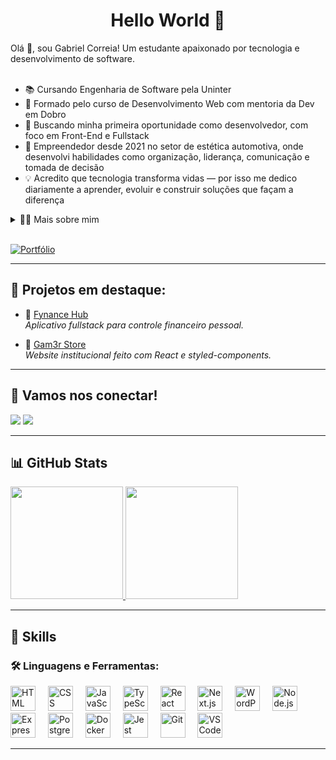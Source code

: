 <h1 align="center">Hello World 👋</h1>

<p align="left">
Olá 👋, sou Gabriel Correia! Um estudante apaixonado por tecnologia e desenvolvimento de software.<br><br>

- 📚 Cursando Engenharia de Software pela Uninter  
- 🚀 Formado pelo curso de Desenvolvimento Web com mentoria da Dev em Dobro  
- 🎯 Buscando minha primeira oportunidade como desenvolvedor, com foco em Front-End e Fullstack  
- 💼 Empreendedor desde 2021 no setor de estética automotiva, onde desenvolvi habilidades como organização, liderança, comunicação e tomada de decisão  
- 💡 Acredito que tecnologia transforma vidas — por isso me dedico diariamente a aprender, evoluir e construir soluções que façam a diferença  

</p>

<details>
  <summary>👨‍💻 Mais sobre mim</summary>

  - Tenho 23 anos e moro em Curitiba - PR  
  - Gosto de ler, estudar, praticar esportes e jogar nas horas vagas  
  - Sou movido por desafios, aprendizado contínuo e colaboração  
</details>

<br>

[![Portfólio](https://img.shields.io/badge/-Portf%C3%B3lio-%230077B5?style=for-the-badge&logo=googlechrome&logoColor=white)](https://gabriel-correia-portfolio.vercel.app)


---

## 🧠 Projetos em destaque:

- 🔗 [Fynance Hub](https://fynance-hub.vercel.app/login)  
  *Aplicativo fullstack para controle financeiro pessoal.*

- 🌌 [Gam3r Store](http://ec2-18-230-217-138.sa-east-1.compute.amazonaws.com:3000)  
  *Website institucional feito com React e styled-components.*

---

## 🔗 Vamos nos conectar!

<div> 
 <a href = "mailto:gabriel.956622@outlook.com"><img src="https://img.shields.io/badge/-Gmail-%23333?style=for-the-badge&logo=gmail&logoColor=white" target="_blank"></a>
 <a href="https://www.linkedin.com/in/gabriel-correia-241160299/" target="_blank">
   <img src="https://img.shields.io/badge/-LinkedIn-%230077B5?style=for-the-badge&logo=linkedin&logoColor=white" target="_blank"> 
 </a> 
</div>

---

## 📊 GitHub Stats

<div>
  <a href="https://github.com/GabrielTh58">
    <img height="180em" src="https://github-readme-stats.vercel.app/api?username=GabrielTh58&show_icons=true&theme=radical&include_all_commits=true&count_private=true" />
    <img height="180em" src="https://github-readme-stats.vercel.app/api/top-langs/?username=GabrielTh58&layout=compact&langs_count=6&theme=radical" />
  </a>
</div>

---

## 🔧 Skills

### 🛠 Linguagens e Ferramentas:

<div align="left">
  <img src="https://cdn.jsdelivr.net/gh/devicons/devicon/icons/html5/html5-original.svg" height="40" alt="HTML" />
  <img width="12" />
  <img src="https://cdn.jsdelivr.net/gh/devicons/devicon/icons/css3/css3-original.svg" height="40" alt="CSS" />
  <img width="12" />
  <img src="https://cdn.jsdelivr.net/gh/devicons/devicon/icons/javascript/javascript-original.svg" height="40" alt="JavaScript" />
  <img width="12" />
  <img src="https://cdn.jsdelivr.net/gh/devicons/devicon/icons/typescript/typescript-original.svg" height="40" alt="TypeScript" />
  <img width="12" />
  <img src="https://cdn.jsdelivr.net/gh/devicons/devicon/icons/react/react-original.svg" height="40" alt="React" />
  <img width="12" />
  <img src="https://cdn.jsdelivr.net/gh/devicons/devicon/icons/nextjs/nextjs-original.svg" height="40" alt="Next.js" />
  <img width="12" />
  <img src="https://cdn.jsdelivr.net/gh/devicons/devicon/icons/wordpress/wordpress-original.svg" height="40" alt="WordPress" />
  <img width="12" />
  <img src="https://cdn.jsdelivr.net/gh/devicons/devicon/icons/nodejs/nodejs-original.svg" height="40" alt="Node.js" />
  <img width="12" />
  <img src="https://cdn.jsdelivr.net/gh/devicons/devicon/icons/express/express-original.svg" height="40" alt="Express" />
  <img width="12" />
  <img src="https://cdn.jsdelivr.net/gh/devicons/devicon/icons/postgresql/postgresql-original.svg" height="40" alt="PostgreSQL" />
  <img width="12" />
  <img src="https://cdn.jsdelivr.net/gh/devicons/devicon/icons/docker/docker-original.svg" height="40" alt="Docker" />
  <img width="12" />
  <img src="https://cdn.jsdelivr.net/gh/devicons/devicon/icons/jest/jest-plain.svg" height="40" alt="Jest" />
  <img width="12" />
  <img src="https://cdn.jsdelivr.net/gh/devicons/devicon/icons/git/git-original.svg" height="40" alt="Git" />
  <img width="12" />
  <img src="https://cdn.jsdelivr.net/gh/devicons/devicon/icons/vscode/vscode-original.svg" height="40" alt="VS Code" />
</div>


---

